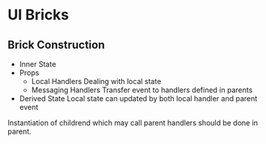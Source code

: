 # UI Bricks

## Brick Construction

- Inner State
- Props
  - Local Handlers Dealing with local state
  - Messaging Handlers Transfer event to handlers defined in parents
- Derived State Local state can updated by both local handler and parent event

Instantiation of childrend which may call parent handlers should be done in parent.
